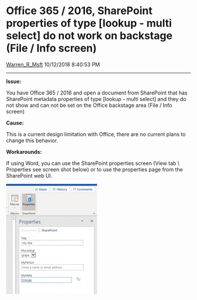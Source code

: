 <div id="page">

# Office 365 / 2016, SharePoint properties of type \[lookup - multi select\] do not work on backstage (File / Info screen)

[Warren\_R\_Msft](https://social.msdn.microsoft.com/profile/Warren_R_Msft)
10/12/2018 8:40:53 PM

-----

<div id="content">

**Issue:**

You have Office 365 / 2016 and open a document from SharePoint that has
SharePoint metadata properties of type \[lookup - multi select\] and
they do not show and can not be set on the Office backstage area (File /
Info screen)

**Cause:**

This is a current design limitation with Office, there are no current
plans to change this behavior.

**Workarounds:**

If using Word, you can use the SharePoint properties screen (View tab \\
Properties see screen shot below) or to use the properties page from the
SharePoint web UI.

[![](media/2018/10/pic-248x300.png)](media/2018/10/pic.png)

</div>

</div>
